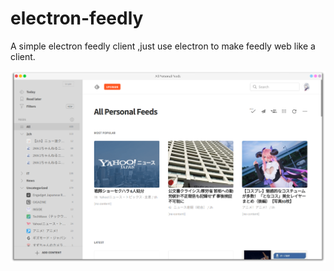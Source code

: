 # electron-feedly
A simple electron feedly client ,just use electron to make feedly web like a client.

![](https://raw.githubusercontent.com/Asutorufa/electron-feedly/master/proview2.png)
